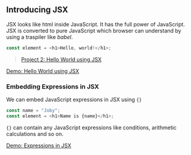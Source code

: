 ## Introducing JSX

JSX looks like html inside JavaScript. It has the full power of JavaScript. JSX is converted to pure JavaScript which browser can understand by using a traspiler like _babel_.

```javascript
const element = <h1>Hello, world!</h1>;
```

>[Project 2: Hello World using JSX](https://github.com/jobyjoseph/React/tree/02-react-component-jsx)

[Demo: Hello World using JSX](https://codepen.io/jobyjoseph/pen/qMYvxB)


### Embedding Expressions in JSX

We can embed JavaScript expressions in JSX using `{}`

```javascript
const name = "Joby";
const element = <h1>Name is {name}</h1>;
```

`{}` can contain any JavaScript expressions like conditions, arithmetic calculations and so on.

[Demo: Expressions in JSX](https://codepen.io/jobyjoseph/pen/YOLggp)